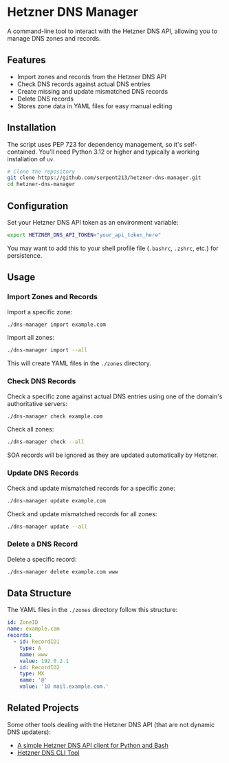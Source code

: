 # Hetzner DNS Manager

A command-line tool to interact with the Hetzner DNS API, allowing you to manage DNS zones and records.

## Features

- Import zones and records from the Hetzner DNS API
- Check DNS records against actual DNS entries
- Create missing and update mismatched DNS records
- Delete DNS records
- Stores zone data in YAML files for easy manual editing

## Installation

The script uses PEP 723 for dependency management, so it's self-contained. You'll need Python 3.12 or higher and typically a working installation of `uv`.

```bash
# Clone the repository
git clone https://github.com/serpent213/hetzner-dns-manager.git
cd hetzner-dns-manager
```

## Configuration

Set your Hetzner DNS API token as an environment variable:

```bash
export HETZNER_DNS_API_TOKEN="your_api_token_here"
```

You may want to add this to your shell profile file (`.bashrc`, `.zshrc`, etc.) for persistence.

## Usage

### Import Zones and Records

Import a specific zone:

```bash
./dns-manager import example.com
```

Import all zones:

```bash
./dns-manager import --all
```

This will create YAML files in the `./zones` directory.

### Check DNS Records

Check a specific zone against actual DNS entries using one of the domain's authoritative servers:

```bash
./dns-manager check example.com
```

Check all zones:

```bash
./dns-manager check --all
```

SOA records will be ignored as they are updated automatically by Hetzner.

### Update DNS Records

Check and update mismatched records for a specific zone:

```bash
./dns-manager update example.com
```

Check and update mismatched records for all zones:

```bash
./dns-manager update --all
```

### Delete a DNS Record

Delete a specific record:

```bash
./dns-manager delete example.com www
```

## Data Structure

The YAML files in the `./zones` directory follow this structure:

```yaml
id: ZoneID
name: example.com
records:
  - id: RecordID1
    type: A
    name: www
    value: 192.0.2.1
  - id: RecordID2
    type: MX
    name: '@'
    value: '10 mail.example.com.'
```

## Related Projects

Some other tools dealing with the Hetzner DNS API (that are not dynamic DNS updaters):

- [A simple Hetzner DNS API client for Python and Bash](https://github.com/arcanemachine/hetzner-dns-tools)
- [Hetzner DNS CLI Tool](https://github.com/lanbugs/hdns_cli/)
